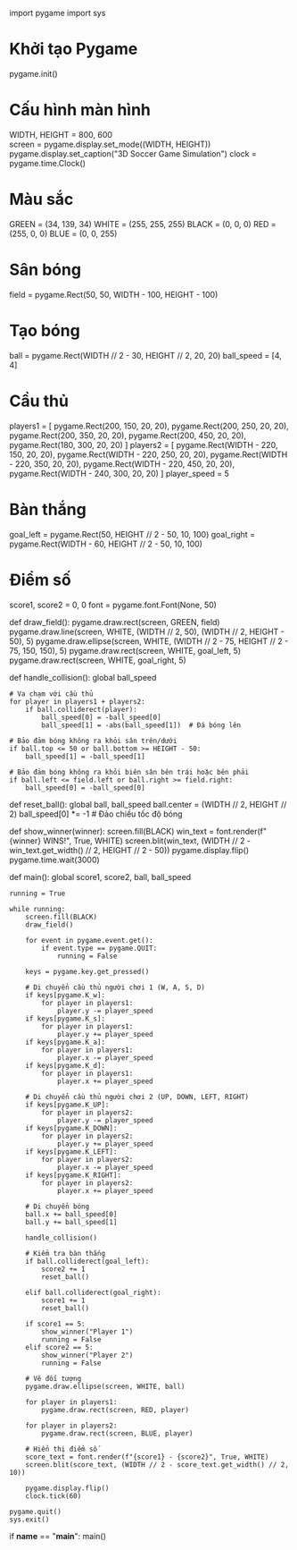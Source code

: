 import pygame
import sys

# Khởi tạo Pygame
pygame.init()

# Cấu hình màn hình
WIDTH, HEIGHT = 800, 600  
screen = pygame.display.set_mode((WIDTH, HEIGHT))
pygame.display.set_caption("3D Soccer Game Simulation")
clock = pygame.time.Clock()

# Màu sắc
GREEN = (34, 139, 34)
WHITE = (255, 255, 255)
BLACK = (0, 0, 0)
RED = (255, 0, 0)
BLUE = (0, 0, 255)

# Sân bóng
field = pygame.Rect(50, 50, WIDTH - 100, HEIGHT - 100)

# Tạo bóng
ball = pygame.Rect(WIDTH // 2 - 30, HEIGHT // 2, 20, 20)
ball_speed = [4, 4]

# Cầu thủ
players1 = [
    pygame.Rect(200, 150, 20, 20),
    pygame.Rect(200, 250, 20, 20),
    pygame.Rect(200, 350, 20, 20),
    pygame.Rect(200, 450, 20, 20),
    pygame.Rect(180, 300, 20, 20)
]
players2 = [
    pygame.Rect(WIDTH - 220, 150, 20, 20),
    pygame.Rect(WIDTH - 220, 250, 20, 20),
    pygame.Rect(WIDTH - 220, 350, 20, 20),
    pygame.Rect(WIDTH - 220, 450, 20, 20),
    pygame.Rect(WIDTH - 240, 300, 20, 20)
]
player_speed = 5

# Bàn thắng
goal_left = pygame.Rect(50, HEIGHT // 2 - 50, 10, 100)
goal_right = pygame.Rect(WIDTH - 60, HEIGHT // 2 - 50, 10, 100)

# Điểm số
score1, score2 = 0, 0
font = pygame.font.Font(None, 50)

def draw_field():
    pygame.draw.rect(screen, GREEN, field)
    pygame.draw.line(screen, WHITE, (WIDTH // 2, 50), (WIDTH // 2, HEIGHT - 50), 5)
    pygame.draw.ellipse(screen, WHITE, (WIDTH // 2 - 75, HEIGHT // 2 - 75, 150, 150), 5)
    pygame.draw.rect(screen, WHITE, goal_left, 5)
    pygame.draw.rect(screen, WHITE, goal_right, 5)

def handle_collision():
    global ball_speed

    # Va chạm với cầu thủ
    for player in players1 + players2:
        if ball.colliderect(player):
            ball_speed[0] = -ball_speed[0]
            ball_speed[1] = -abs(ball_speed[1])  # Đá bóng lên

    # Bảo đảm bóng không ra khỏi sân trên/dưới
    if ball.top <= 50 or ball.bottom >= HEIGHT - 50:
        ball_speed[1] = -ball_speed[1]

    # Bảo đảm bóng không ra khỏi biên sân bên trái hoặc bên phải
    if ball.left <= field.left or ball.right >= field.right:
        ball_speed[0] = -ball_speed[0]

def reset_ball():
    global ball, ball_speed
    ball.center = (WIDTH // 2, HEIGHT // 2)
    ball_speed[0] *= -1  # Đảo chiều tốc độ bóng

def show_winner(winner):
    screen.fill(BLACK)
    win_text = font.render(f"{winner} WINS!", True, WHITE)
    screen.blit(win_text, (WIDTH // 2 - win_text.get_width() // 2, HEIGHT // 2 - 50))
    pygame.display.flip()
    pygame.time.wait(3000)

def main():
    global score1, score2, ball, ball_speed

    running = True

    while running:
        screen.fill(BLACK)
        draw_field()

        for event in pygame.event.get():
            if event.type == pygame.QUIT:
                running = False

        keys = pygame.key.get_pressed()

        # Di chuyển cầu thủ người chơi 1 (W, A, S, D)
        if keys[pygame.K_w]:
            for player in players1:
                player.y -= player_speed
        if keys[pygame.K_s]:
            for player in players1:
                player.y += player_speed
        if keys[pygame.K_a]:
            for player in players1:
                player.x -= player_speed
        if keys[pygame.K_d]:
            for player in players1:
                player.x += player_speed

        # Di chuyển cầu thủ người chơi 2 (UP, DOWN, LEFT, RIGHT)
        if keys[pygame.K_UP]:
            for player in players2:
                player.y -= player_speed
        if keys[pygame.K_DOWN]:
            for player in players2:
                player.y += player_speed
        if keys[pygame.K_LEFT]:
            for player in players2:
                player.x -= player_speed
        if keys[pygame.K_RIGHT]:
            for player in players2:
                player.x += player_speed

        # Di chuyển bóng
        ball.x += ball_speed[0]
        ball.y += ball_speed[1]

        handle_collision()

        # Kiểm tra bàn thắng
        if ball.colliderect(goal_left):
            score2 += 1
            reset_ball()

        elif ball.colliderect(goal_right):
            score1 += 1
            reset_ball()

        if score1 == 5:
            show_winner("Player 1")
            running = False
        elif score2 == 5:
            show_winner("Player 2")
            running = False

        # Vẽ đối tượng
        pygame.draw.ellipse(screen, WHITE, ball)

        for player in players1:
            pygame.draw.rect(screen, RED, player)

        for player in players2:
            pygame.draw.rect(screen, BLUE, player)

        # Hiển thị điểm số
        score_text = font.render(f"{score1} - {score2}", True, WHITE)
        screen.blit(score_text, (WIDTH // 2 - score_text.get_width() // 2, 10))

        pygame.display.flip()
        clock.tick(60)

    pygame.quit()
    sys.exit()

if __name__ == "__main__":
    main()
